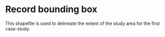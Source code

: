 Record bounding box
===================

This shapefile is used to delineate the extent of the study area for the first case-study.

